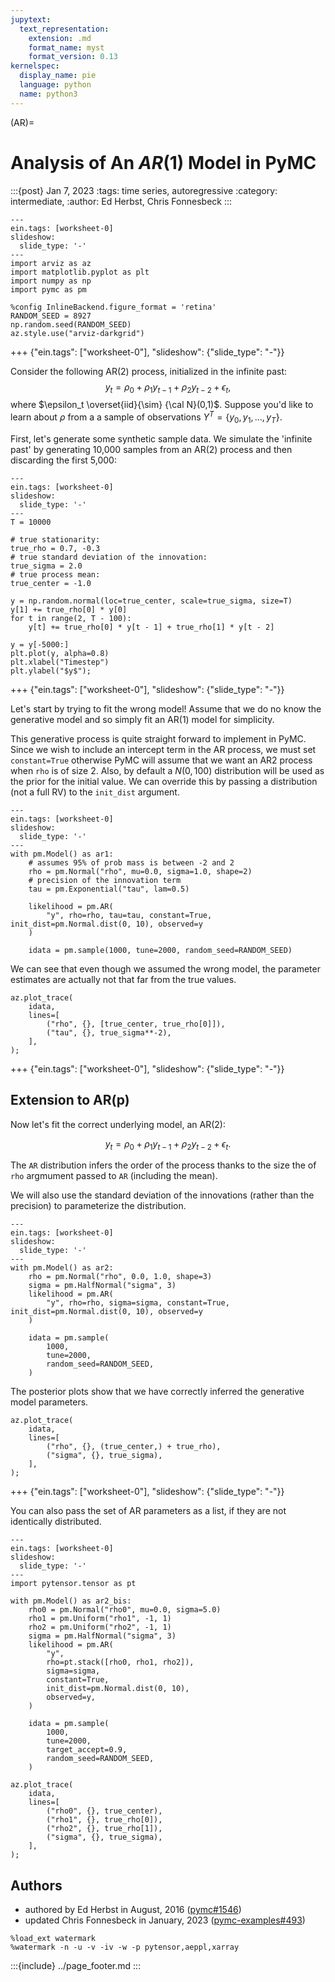 ```yaml
---
jupytext:
  text_representation:
    extension: .md
    format_name: myst
    format_version: 0.13
kernelspec:
  display_name: pie
  language: python
  name: python3
---
```


(AR)=
# Analysis of An $AR(1)$ Model in PyMC
:::{post} Jan 7, 2023
:tags: time series, autoregressive 
:category: intermediate,
:author: Ed Herbst, Chris Fonnesbeck
:::

```{code-cell} ipython3
---
ein.tags: [worksheet-0]
slideshow:
  slide_type: '-'
---
import arviz as az
import matplotlib.pyplot as plt
import numpy as np
import pymc as pm
```

```{code-cell} ipython3
%config InlineBackend.figure_format = 'retina'
RANDOM_SEED = 8927
np.random.seed(RANDOM_SEED)
az.style.use("arviz-darkgrid")
```

+++ {"ein.tags": ["worksheet-0"], "slideshow": {"slide_type": "-"}}

Consider the following AR(2) process, initialized in the
infinite past:
$$
   y_t = \rho_0 + \rho_1 y_{t-1} + \rho_2 y_{t-2} + \epsilon_t,
$$
where $\epsilon_t \overset{iid}{\sim} {\cal N}(0,1)$.  Suppose you'd like to learn about $\rho$ from a a sample of observations $Y^T = \{ y_0, y_1,\ldots, y_T \}$.

First, let's generate some synthetic sample data. We simulate the 'infinite past' by generating 10,000 samples from an AR(2) process and then discarding the first 5,000:

```{code-cell} ipython3
---
ein.tags: [worksheet-0]
slideshow:
  slide_type: '-'
---
T = 10000

# true stationarity:
true_rho = 0.7, -0.3
# true standard deviation of the innovation:
true_sigma = 2.0
# true process mean:
true_center = -1.0

y = np.random.normal(loc=true_center, scale=true_sigma, size=T)
y[1] += true_rho[0] * y[0]
for t in range(2, T - 100):
    y[t] += true_rho[0] * y[t - 1] + true_rho[1] * y[t - 2]

y = y[-5000:]
plt.plot(y, alpha=0.8)
plt.xlabel("Timestep")
plt.ylabel("$y$");
```

+++ {"ein.tags": ["worksheet-0"], "slideshow": {"slide_type": "-"}}

Let's start by trying to fit the wrong model! Assume that we do no know the generative model and so simply fit an AR(1) model for simplicity.

This generative process is quite straight forward to implement in PyMC. Since we wish to include an intercept term in the AR process, we must set `constant=True` otherwise PyMC will assume that we want an AR2 process when `rho` is of size 2. Also, by default a $N(0, 100)$ distribution will be used as the prior for the initial value. We can override this by passing a distribution (not a full RV) to the `init_dist` argument.

```{code-cell} ipython3
---
ein.tags: [worksheet-0]
slideshow:
  slide_type: '-'
---
with pm.Model() as ar1:
    # assumes 95% of prob mass is between -2 and 2
    rho = pm.Normal("rho", mu=0.0, sigma=1.0, shape=2)
    # precision of the innovation term
    tau = pm.Exponential("tau", lam=0.5)

    likelihood = pm.AR(
        "y", rho=rho, tau=tau, constant=True, init_dist=pm.Normal.dist(0, 10), observed=y
    )

    idata = pm.sample(1000, tune=2000, random_seed=RANDOM_SEED)
```

We can see that even though we assumed the wrong model, the parameter estimates are actually not that far from the true values.

```{code-cell} ipython3
az.plot_trace(
    idata,
    lines=[
        ("rho", {}, [true_center, true_rho[0]]),
        ("tau", {}, true_sigma**-2),
    ],
);
```

+++ {"ein.tags": ["worksheet-0"], "slideshow": {"slide_type": "-"}}

## Extension to AR(p)
Now let's fit the correct underlying model, an AR(2):

$$
 y_t = \rho_0 + \rho_1 y_{t-1} + \rho_2 y_{t-2} + \epsilon_t.
$$

The `AR` distribution infers the order of the process thanks to the size the of `rho` argmument passed to `AR` (including the mean). 

We will also use the standard deviation of the innovations (rather than the precision) to parameterize the distribution.

```{code-cell} ipython3
---
ein.tags: [worksheet-0]
slideshow:
  slide_type: '-'
---
with pm.Model() as ar2:
    rho = pm.Normal("rho", 0.0, 1.0, shape=3)
    sigma = pm.HalfNormal("sigma", 3)
    likelihood = pm.AR(
        "y", rho=rho, sigma=sigma, constant=True, init_dist=pm.Normal.dist(0, 10), observed=y
    )

    idata = pm.sample(
        1000,
        tune=2000,
        random_seed=RANDOM_SEED,
    )
```

The posterior plots show that we have correctly inferred the generative model parameters.

```{code-cell} ipython3
az.plot_trace(
    idata,
    lines=[
        ("rho", {}, (true_center,) + true_rho),
        ("sigma", {}, true_sigma),
    ],
);
```

+++ {"ein.tags": ["worksheet-0"], "slideshow": {"slide_type": "-"}}

You can also pass the set of AR parameters as a list, if they are not identically distributed.

```{code-cell} ipython3
---
ein.tags: [worksheet-0]
slideshow:
  slide_type: '-'
---
import pytensor.tensor as pt

with pm.Model() as ar2_bis:
    rho0 = pm.Normal("rho0", mu=0.0, sigma=5.0)
    rho1 = pm.Uniform("rho1", -1, 1)
    rho2 = pm.Uniform("rho2", -1, 1)
    sigma = pm.HalfNormal("sigma", 3)
    likelihood = pm.AR(
        "y",
        rho=pt.stack([rho0, rho1, rho2]),
        sigma=sigma,
        constant=True,
        init_dist=pm.Normal.dist(0, 10),
        observed=y,
    )

    idata = pm.sample(
        1000,
        tune=2000,
        target_accept=0.9,
        random_seed=RANDOM_SEED,
    )
```

```{code-cell} ipython3
az.plot_trace(
    idata,
    lines=[
        ("rho0", {}, true_center),
        ("rho1", {}, true_rho[0]),
        ("rho2", {}, true_rho[1]),
        ("sigma", {}, true_sigma),
    ],
);
```

## Authors
* authored by Ed Herbst in August, 2016 ([pymc#1546](https://github.com/pymc-devs/pymc/pull/2285))
* updated Chris Fonnesbeck in January, 2023 ([pymc-examples#493](https://github.com/pymc-devs/pymc-examples/pull/493))

```{code-cell} ipython3
%load_ext watermark
%watermark -n -u -v -iv -w -p pytensor,aeppl,xarray
```

:::{include} ../page_footer.md
:::
